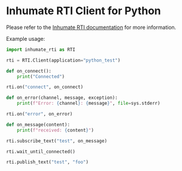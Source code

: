 # Inhumate RTI Client for Python

Please refer to the [Inhumate RTI documentation](https://gitlab.com/inhumate/rti/-/wikis/home) for more information.

Example usage:

```python
import inhumate_rti as RTI

rti = RTI.Client(application="python_test")

def on_connect():
    print("Connected")

rti.on("connect", on_connect)

def on_error(channel, message, exception):
    print(f"Error: {channel}: {message}", file=sys.stderr)

rti.on("error", on_error)

def on_message(content): 
    print(f"received: {content}")

rti.subscribe_text("test", on_message)

rti.wait_until_connected()

rti.publish_text("test", "foo")
```
